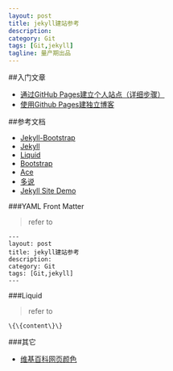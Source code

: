 ```yaml
---
layout: post
title: jekyll建站参考
description: 
category: Git
tags: [Git,jekyll]
tagline: 量产期出品
---
```

##入门文章
+ [通过GitHub Pages建立个人站点（详细步骤）](http://www.cnblogs.com/purediy/archive/2013/03/07/2948892.html)
+ [使用Github Pages建独立博客](http://beiyuu.com/github-pages/)

##参考文档
+ [Jekyll-Bootstrap](http://jekyllbootstrap.com/)
+ [Jekyll](http://jekyllrb.com/docs/frontmatter/)
+ [Liquid](https://github.com/Shopify/liquid/wiki/Liquid-for-Designers)
+ [Bootstrap](http://v2.bootcss.com/scaffolding.html)
+ [Ace](http://wrapbootstrap.com/preview/WB0B30DGR)
+ [多说](http://sprying.duoshuo.com/admin/ "评论插件")
+ [Jekyll Site Demo](https://github.com/jekyll/jekyll/wiki/Sites)

###YAML Front Matter 
>refer to

	---
	layout: post
	title: jekyll建站参考
	description: 
	category: Git
	tags: [Git,jekyll]
	---
###Liquid
>refer to

	\{\{content\}\}
	
###其它

+ [维基百科网页颜色](http://zh.wikipedia.org/wiki/%E7%BD%91%E9%A1%B5%E9%A2%9C%E8%89%B2%E6%A8%A1%E5%BC%8F)